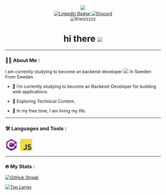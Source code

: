 <div id="header" align="center">
  <img src="https://media.giphy.com/media/M9gbBd9nbDrOTu1Mqx/giphy.gif" width="100"/>
</div>

<div id="badges" align="center">
  <a href="your-linkedin-URL">
    <img src="https://img.shields.io/badge/LinkedIn-blue?style=for-the-badge&logo=linkedin&logoColor=white" alt="LinkedIn Badge"/>
  <a href="your-twitter-URL">
    <img src="https://img.shields.io/badge/Discord-grey?style=for-the-badge&logo=discord&logoColor=#7289da" alt="Discord"/>
  </a>
</div>

<div align="center">
<img src="https://komarev.com/ghpvc/?username=Kiwizzzzz&style=flat-square&color=grey" alt="Kiwizzzzz"/>
</div>

<h1 align="center">
  hi there
  <img src="https://media.giphy.com/media/hvRJCLFzcasrR4ia7z/giphy.gif" width="30px"/>
</h1>

---

### 👨‍💻 About Me :


I am currently studying to become an backend-developer <img src="https://media.giphy.com/media/WUlplcMpOCEmTGBtBW/giphy.gif" width="30"> In Sweden From Sweden.


- :telescope: I’m currently studying to become an Backend-Developer for building web applications.

- :seedling: Exploring Technical Content.

- 🍕 In my free time, I am living my life.
---

### :hammer_and_wrench: Languages and Tools :

<div>
  <img src="https://github.com/devicons/devicon/blob/master/icons/csharp/csharp-original.svg" title="Csharp" alt="Csharp" width="40" height="40"/>&nbsp;
  <img src="https://github.com/devicons/devicon/blob/master/icons/javascript/javascript-original.svg" title="Csharp" alt="Csharp" width="40" height="40"/>&nbsp;
</div>

---

### :fire: My Stats :

[![GitHub Streak](http://github-readme-streak-stats.herokuapp.com?user=Kiwizzzzz&theme=dark&background=000000)](https://git.io/streak-stats)

[![Top Langs](https://github-readme-stats.vercel.app/api/top-langs/?username=Kiwizzzzz)](https://github.com/anuraghazra/github-readme-stats)
<!--
**Kiwizzzzz/Kiwizzzzz** is a ✨ _special_ ✨ repository because its `README.md` (this file) appears on your GitHub profile.

Here are some ideas to get you started:

- 🔭 I’m currently working on ...
- 🌱 I’m currently learning ...
- 👯 I’m looking to collaborate on ...
- 🤔 I’m looking for help with ...
- 💬 Ask me about ...
- 📫 How to reach me: ...
- 😄 Pronouns: ...
- ⚡ Fun fact: ...
-->
